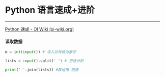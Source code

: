 # Python 语言速成+进阶

---

[Python 速成 - OI Wiki (oi-wiki.org)](https://oi-wiki.org/lang/python/)


#### 读取数据
```python
n = int(input()) # 读入并转换为数字

lists = input().split(' ') # 空格分割

print('-'.join(lists)) #数组用-链接
```